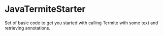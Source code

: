 # JavaTermiteStarter

Set of basic code to get you started with calling Termite with some text and retrieving annotations.
